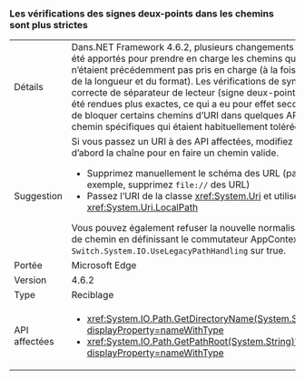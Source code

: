 ### <a name="path-colon-checks-are-stricter"></a>Les vérifications des signes deux-points dans les chemins sont plus strictes

|   |   |
|---|---|
|Détails|Dans.NET Framework 4.6.2, plusieurs changements ont été apportés pour prendre en charge les chemins qui n’étaient précédemment pas pris en charge (à la fois du fait de la longueur et du format). Les vérifications de syntaxe correcte de séparateur de lecteur (signe deux-points) ont été rendues plus exactes, ce qui a eu pour effet secondaire de bloquer certains chemins d’URI dans quelques API de chemin spécifiques qui étaient habituellement tolérées.|
|Suggestion|Si vous passez un URI à des API affectées, modifiez d’abord la chaîne pour en faire un chemin valide.<ul><li>Supprimez manuellement le schéma des URL (par exemple, supprimez <code>file://</code> des URL)</li><li>Passez l’URI de la classe <xref:System.Uri> et utilisez <xref:System.Uri.LocalPath></li></ul>Vous pouvez également refuser la nouvelle normalisation de chemin en définissant le commutateur AppContext <code>Switch.System.IO.UseLegacyPathHandling</code> sur true.|
|Portée|Microsoft Edge|
|Version|4.6.2|
|Type|Reciblage|
|API affectées|<ul><li><xref:System.IO.Path.GetDirectoryName(System.String)?displayProperty=nameWithType></li><li><xref:System.IO.Path.GetPathRoot(System.String)?displayProperty=nameWithType></li></ul>|


